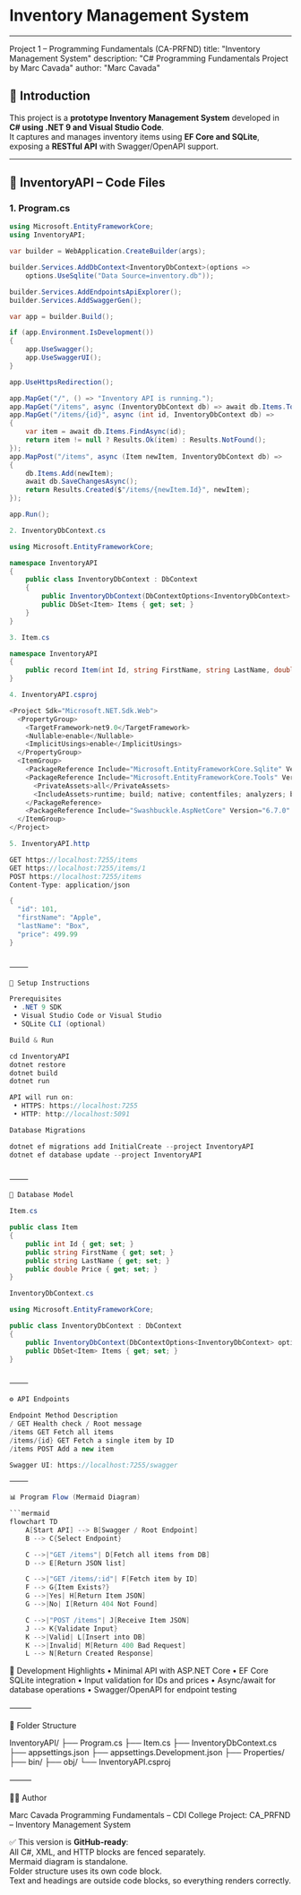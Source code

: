# Inventory Management System  

---
Project 1 – Programming Fundamentals (CA-PRFND)
title: "Inventory Management System"
description: "C# Programming Fundamentals Project by Marc Cavada"
author: "Marc Cavada"

## 📘 Introduction  

This project is a **prototype Inventory Management System** developed in **C# using .NET 9 and Visual Studio Code**.  
It captures and manages inventory items using **EF Core and SQLite**, exposing a **RESTful API** with Swagger/OpenAPI support.

---

## 📂 InventoryAPI – Code Files

### 1. Program.cs

```csharp
using Microsoft.EntityFrameworkCore;
using InventoryAPI;

var builder = WebApplication.CreateBuilder(args);

builder.Services.AddDbContext<InventoryDbContext>(options =>
    options.UseSqlite("Data Source=inventory.db"));

builder.Services.AddEndpointsApiExplorer();
builder.Services.AddSwaggerGen();

var app = builder.Build();

if (app.Environment.IsDevelopment())
{
    app.UseSwagger();
    app.UseSwaggerUI();
}

app.UseHttpsRedirection();

app.MapGet("/", () => "Inventory API is running.");
app.MapGet("/items", async (InventoryDbContext db) => await db.Items.ToListAsync());
app.MapGet("/items/{id}", async (int id, InventoryDbContext db) =>
{
    var item = await db.Items.FindAsync(id);
    return item != null ? Results.Ok(item) : Results.NotFound();
});
app.MapPost("/items", async (Item newItem, InventoryDbContext db) =>
{
    db.Items.Add(newItem);
    await db.SaveChangesAsync();
    return Results.Created($"/items/{newItem.Id}", newItem);
});

app.Run();

2. InventoryDbContext.cs

using Microsoft.EntityFrameworkCore;

namespace InventoryAPI
{
    public class InventoryDbContext : DbContext
    {
        public InventoryDbContext(DbContextOptions<InventoryDbContext> options) : base(options) { }
        public DbSet<Item> Items { get; set; }
    }
}

3. Item.cs

namespace InventoryAPI
{
    public record Item(int Id, string FirstName, string LastName, double Price);
}

4. InventoryAPI.csproj

<Project Sdk="Microsoft.NET.Sdk.Web">
  <PropertyGroup>
    <TargetFramework>net9.0</TargetFramework>
    <Nullable>enable</Nullable>
    <ImplicitUsings>enable</ImplicitUsings>
  </PropertyGroup>
  <ItemGroup>
    <PackageReference Include="Microsoft.EntityFrameworkCore.Sqlite" Version="8.0.7" />
    <PackageReference Include="Microsoft.EntityFrameworkCore.Tools" Version="8.0.7">
      <PrivateAssets>all</PrivateAssets>
      <IncludeAssets>runtime; build; native; contentfiles; analyzers; buildtransitive</IncludeAssets>
    </PackageReference>
    <PackageReference Include="Swashbuckle.AspNetCore" Version="6.7.0" />
  </ItemGroup>
</Project>

5. InventoryAPI.http

GET https://localhost:7255/items
GET https://localhost:7255/items/1
POST https://localhost:7255/items
Content-Type: application/json

{
  "id": 101,
  "firstName": "Apple",
  "lastName": "Box",
  "price": 499.99
}


⸻

🧰 Setup Instructions

Prerequisites
 • .NET 9 SDK
 • Visual Studio Code or Visual Studio
 • SQLite CLI (optional)

Build & Run

cd InventoryAPI
dotnet restore
dotnet build
dotnet run

API will run on:
 • HTTPS: https://localhost:7255
 • HTTP: http://localhost:5091

Database Migrations

dotnet ef migrations add InitialCreate --project InventoryAPI
dotnet ef database update --project InventoryAPI


⸻

💾 Database Model

Item.cs

public class Item
{
    public int Id { get; set; }
    public string FirstName { get; set; }
    public string LastName { get; set; }
    public double Price { get; set; }
}

InventoryDbContext.cs

using Microsoft.EntityFrameworkCore;

public class InventoryDbContext : DbContext
{
    public InventoryDbContext(DbContextOptions<InventoryDbContext> options) : base(options) { }
    public DbSet<Item> Items { get; set; }
}


⸻

⚙️ API Endpoints

Endpoint Method Description
/ GET Health check / Root message
/items GET Fetch all items
/items/{id} GET Fetch a single item by ID
/items POST Add a new item

Swagger UI: https://localhost:7255/swagger

⸻

📊 Program Flow (Mermaid Diagram)

```mermaid
flowchart TD
    A[Start API] --> B[Swagger / Root Endpoint]
    B --> C{Select Endpoint}

    C -->|"GET /items"| D[Fetch all items from DB]
    D --> E[Return JSON list]

    C -->|"GET /items/:id"| F[Fetch item by ID]
    F --> G{Item Exists?}
    G -->|Yes| H[Return Item JSON]
    G -->|No| I[Return 404 Not Found]

    C -->|"POST /items"| J[Receive Item JSON]
    J --> K{Validate Input}
    K -->|Valid| L[Insert into DB]
    K -->|Invalid| M[Return 400 Bad Request]
    L --> N[Return Created Response]
```

🔧 Development Highlights
 • Minimal API with ASP.NET Core
 • EF Core SQLite integration
 • Input validation for IDs and prices
 • Async/await for database operations
 • Swagger/OpenAPI for endpoint testing

⸻

🧩 Folder Structure

InventoryAPI/
├── Program.cs
├── Item.cs
├── InventoryDbContext.cs
├── appsettings.json
├── appsettings.Development.json
├── Properties/
├── bin/
├── obj/
└── InventoryAPI.csproj

⸻

👨‍💻 Author

Marc Cavada
Programming Fundamentals – CDI College
Project: CA_PRFND – Inventory Management System

✅ This version is **GitHub-ready**:  
All C#, XML, and HTTP blocks are fenced separately.  
Mermaid diagram is standalone.  
Folder structure uses its own code block.  
Text and headings are outside code blocks, so everything renders correctly.  
